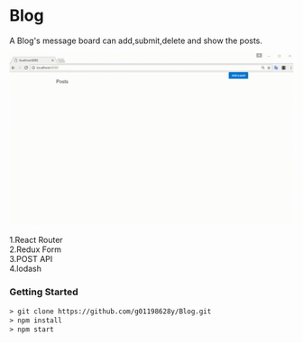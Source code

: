 # Blog
A Blog's message board can add,submit,delete and show the posts.

![alt text](https://github.com/g01198628y/Blog/blob/master/screenshot1.gif)

1.React Router  
2.Redux Form  
3.POST API  
4.lodash


### Getting Started

```
> git clone https://github.com/g01198628y/Blog.git
> npm install
> npm start
```

